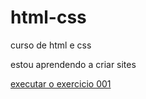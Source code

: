 # html-css
 curso de html e css

 estou aprendendo a criar sites

<a href="https://lucaslira-dev.github.io/html-css/exercicios/ex001/index.html"> executar o exercicio 001 </a>